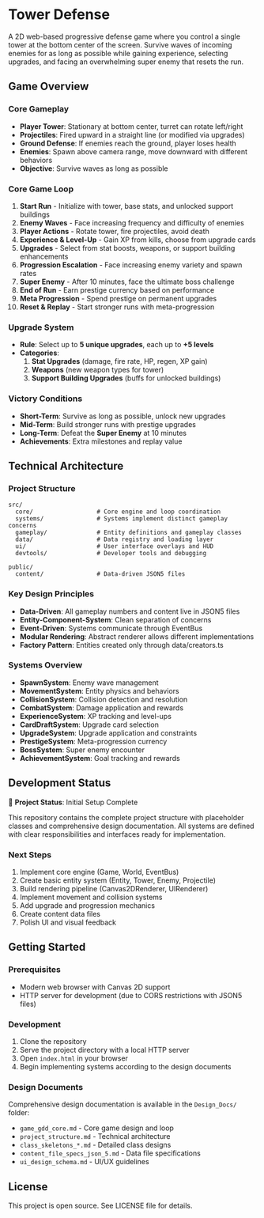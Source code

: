 # Tower Defense

A 2D web-based progressive defense game where you control a single tower at the bottom center of the screen. Survive waves of incoming enemies for as long as possible while gaining experience, selecting upgrades, and facing an overwhelming super enemy that resets the run.

## Game Overview

### Core Gameplay
- **Player Tower**: Stationary at bottom center, turret can rotate left/right
- **Projectiles**: Fired upward in a straight line (or modified via upgrades)
- **Ground Defense**: If enemies reach the ground, player loses health
- **Enemies**: Spawn above camera range, move downward with different behaviors
- **Objective**: Survive waves as long as possible

### Core Game Loop

1. **Start Run** - Initialize with tower, base stats, and unlocked support buildings
2. **Enemy Waves** - Face increasing frequency and difficulty of enemies
3. **Player Actions** - Rotate tower, fire projectiles, avoid death
4. **Experience & Level-Up** - Gain XP from kills, choose from upgrade cards
5. **Upgrades** - Select from stat boosts, weapons, or support building enhancements
6. **Progression Escalation** - Face increasing enemy variety and spawn rates
7. **Super Enemy** - After 10 minutes, face the ultimate boss challenge
8. **End of Run** - Earn prestige currency based on performance
9. **Meta Progression** - Spend prestige on permanent upgrades
10. **Reset & Replay** - Start stronger runs with meta-progression

### Upgrade System
- **Rule**: Select up to **5 unique upgrades**, each up to **+5 levels**
- **Categories**:
  1. **Stat Upgrades** (damage, fire rate, HP, regen, XP gain)
  2. **Weapons** (new weapon types for tower)
  3. **Support Building Upgrades** (buffs for unlocked buildings)

### Victory Conditions
- **Short-Term**: Survive as long as possible, unlock new upgrades
- **Mid-Term**: Build stronger runs with prestige upgrades
- **Long-Term**: Defeat the **Super Enemy** at 10 minutes
- **Achievements**: Extra milestones and replay value

## Technical Architecture

### Project Structure
```
src/
  core/                  # Core engine and loop coordination
  systems/               # Systems implement distinct gameplay concerns
  gameplay/              # Entity definitions and gameplay classes
  data/                  # Data registry and loading layer
  ui/                    # User interface overlays and HUD
  devtools/              # Developer tools and debugging

public/
  content/               # Data-driven JSON5 files
```

### Key Design Principles
- **Data-Driven**: All gameplay numbers and content live in JSON5 files
- **Entity-Component-System**: Clean separation of concerns
- **Event-Driven**: Systems communicate through EventBus
- **Modular Rendering**: Abstract renderer allows different implementations
- **Factory Pattern**: Entities created only through data/creators.ts

### Systems Overview
- **SpawnSystem**: Enemy wave management
- **MovementSystem**: Entity physics and behaviors
- **CollisionSystem**: Collision detection and resolution
- **CombatSystem**: Damage application and rewards
- **ExperienceSystem**: XP tracking and level-ups
- **CardDraftSystem**: Upgrade card selection
- **UpgradeSystem**: Upgrade application and constraints
- **PrestigeSystem**: Meta-progression currency
- **BossSystem**: Super enemy encounter
- **AchievementSystem**: Goal tracking and rewards

## Development Status

🚧 **Project Status**: Initial Setup Complete

This repository contains the complete project structure with placeholder classes and comprehensive design documentation. All systems are defined with clear responsibilities and interfaces ready for implementation.

### Next Steps
1. Implement core engine (Game, World, EventBus)
2. Create basic entity system (Entity, Tower, Enemy, Projectile)
3. Build rendering pipeline (Canvas2DRenderer, UIRenderer)
4. Implement movement and collision systems
5. Add upgrade and progression mechanics
6. Create content data files
7. Polish UI and visual feedback

## Getting Started

### Prerequisites
- Modern web browser with Canvas 2D support
- HTTP server for development (due to CORS restrictions with JSON5 files)

### Development
1. Clone the repository
2. Serve the project directory with a local HTTP server
3. Open `index.html` in your browser
4. Begin implementing systems according to the design documents

### Design Documents
Comprehensive design documentation is available in the `Design_Docs/` folder:
- `game_gdd_core.md` - Core game design and loop
- `project_structure.md` - Technical architecture
- `class_skeletons_*.md` - Detailed class designs
- `content_file_specs_json_5.md` - Data file specifications
- `ui_design_schema.md` - UI/UX guidelines

## License

This project is open source. See LICENSE file for details.